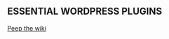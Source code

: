 ## ESSENTIAL WORDPRESS PLUGINS
[Peep the wiki](https://github.com/StephenWidom/essential-wordpress-plugins/wiki)
